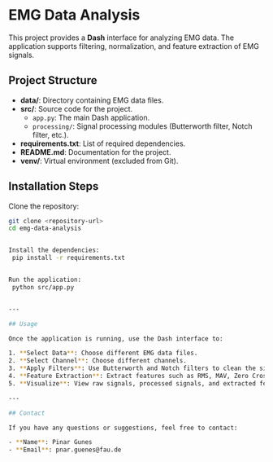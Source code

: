 # EMG Data Analysis

This project provides a **Dash** interface for analyzing EMG data. The application supports filtering, normalization, and feature extraction of EMG signals.

## Project Structure

- **data/**: Directory containing EMG data files.
- **src/**: Source code for the project.
   - `app.py`: The main Dash application.
   - `processing/`: Signal processing modules (Butterworth filter, Notch filter, etc.).
- **requirements.txt**: List of required dependencies.
- **README.md**: Documentation for the project.
- **venv/**: Virtual environment (excluded from Git).

## Installation Steps

Clone the repository:
   ```bash
   git clone <repository-url>
   cd emg-data-analysis

   
Install the dependencies:
    pip install -r requirements.txt


Run the application:
    python src/app.py


---

## Usage

Once the application is running, use the Dash interface to:

1. **Select Data**: Choose different EMG data files.  
2. **Select Channel**: Choose different channels.  
3. **Apply Filters**: Use Butterworth and Notch filters to clean the signal.  
4. **Feature Extraction**: Extract features such as RMS, MAV, Zero Crossing, and more.  
5. **Visualize**: View raw signals, processed signals, and extracted features.  

---

## Contact

If you have any questions or suggestions, feel free to contact:  

- **Name**: Pinar Gunes  
- **Email**: pnar.guenes@fau.de  













